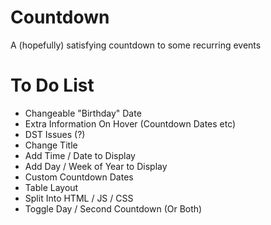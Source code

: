 # Countdown
A (hopefully) satisfying countdown to some recurring events

# To Do List
- Changeable "Birthday" Date
- Extra Information On Hover (Countdown Dates etc)
- DST Issues (?)
- Change Title
- Add Time / Date to Display
- Add Day / Week of Year to Display
- Custom Countdown Dates
- Table Layout
- Split Into HTML / JS / CSS
- Toggle Day / Second Countdown (Or Both)
